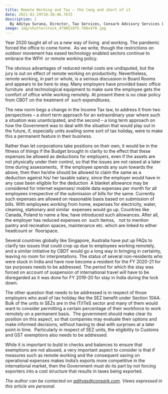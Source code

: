 ```yaml
---
title: Remote Working and Tax – the long and short of it
date: 2021-01-29T10:38:46.767Z
description: |
  By Aditya Surana, Director, Tax Services, Consark Advisory Services LLP
image: img/shutterstock_479851075-780x470.jpg
---
```

Year 2020 taught all of us a new way of living  and working. The pandemic forced the office to come home.  As we write, though the restrictions on outdoor movement has eased technology enabled sectors continue to embrace the WFH  or remote working policy.

The obvious advantages of reduced rental costs are undisputed, but the jury is out on effect of remote working on productivity. Nevertheless, remote working, in part or whole, is a serious discussion in Board Rooms and appears to be here to stay. Many employers have provided basic office furniture  and technological equipment to make sure the employee gets the comfort of office while working remotely. At present there is no clear policy from CBDT on the treatment of  such expenditures.

The new norm begs a change in the Income Tax law, to address it from two perspectives – a short term approach for an extraordinary year where such a situation was unanticipated, and the second – a long term approach on how the Government was to deal with the situation that would play out in the future, if, especially units availing some sort of tax holiday, were to make this a permanent feature in their business.

Rather than let corporations take positions on their own, it would be in the fitness of things if the Budget brought in clarity to the effect that these expenses be allowed as deductions for employers, even if the assets are not physically under their control, so that the issues are not raised at a later time during assessments,  If the employee spends any sum towards the above, then then he/she should be allowed to claim the same as a deduction against his/ her taxable salary, since the employer would have in any case been eligible for the deduction  A blanket allowance may be considered for internet expenses/ mobile data expenses per month for all employees irrespective of the submission of bills for the same. Currently such expenses are allowed on reasonable basis based on submission of bills. With employees working from home, expenses for electricity, water, cleaning, stationary and similar  expenses would go up. Countries like Canada, Poland to name a few, have introduced such allowances. After all, the employer has reduced expenses on  such itemss,   not to mention pantry and recreation spaces, maintenance etc. which are linked to either headcount or  floorspace.

Several countries globally like Singapore, Australia have put up FAQs to clarify tax issues that could crop up due to employees working remotely,  and a similar initiative by CBDT would go a long way in bringing in certainty, leaving no room for interpretations. The status of several non-residents who were stuck in India and have now become a resident for the FY 2020-21 for tax purposes needs to be addressed. The period for which the stay was forced on account of suspension of international travel will have to be disregarded as it was done for FY 2019-20 for stay in India during the lock down.

The other question that needs to be addressed is in respect of those employers who avail of tax holiday like the SEZ benefit under Section 10AA.  Bulk of the units in SEZs are in the IT/ITeS sector and many of them would want to consider permitting a certain percentage of their workforce to work remotely on a permanent basis.  The government should make clear its position on this aspect, so that companies may evaluate their options and make informed decisions, without having to deal with surprises at a later point in time.  Particularly in respect of SEZ units, the eligibility to Customs and GST exemptions also needs to be addressed.

While it is important to build in checks and balances to ensure that exemptions are not abused, a very important aspect to consider is that if measures such as remote working and the consequent saving on operational expenses makes India’s exports more competitive in the international market, then the Government must do its part by not forcing exporters into a cost structure that results in taxes being exported.

 *The author can be contacted on [adityas@consark.com](mailto:adityas@consark.com). Views expressed in this article are personal.*